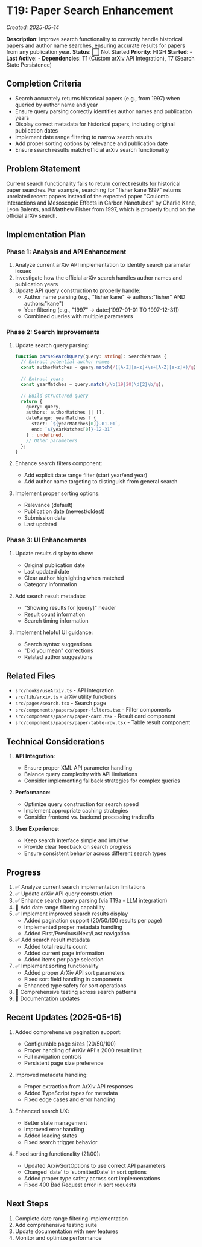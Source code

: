 # T19: Paper Search Enhancement
*Created: 2025-05-14*

**Description**: Improve search functionality to correctly handle historical papers and author name searches, ensuring accurate results for papers from any publication year.
**Status**: ⬜ Not Started
**Priority**: HIGH
**Started**: -
**Last Active**: -
**Dependencies**: T1 (Custom arXiv API Integration), T7 (Search State Persistence)

## Completion Criteria
- Search accurately returns historical papers (e.g., from 1997) when queried by author name and year
- Ensure query parsing correctly identifies author names and publication years
- Display correct metadata for historical papers, including original publication dates
- Implement date range filtering to narrow search results
- Add proper sorting options by relevance and publication date
- Ensure search results match official arXiv search functionality

## Problem Statement
Current search functionality fails to return correct results for historical paper searches. For example, searching for "fisher kane 1997" returns unrelated recent papers instead of the expected paper "Coulomb Interactions and Mesoscopic Effects in Carbon Nanotubes" by Charlie Kane, Leon Balents, and Matthew Fisher from 1997, which is properly found on the official arXiv search.

## Implementation Plan

### Phase 1: Analysis and API Enhancement
1. Analyze current arXiv API implementation to identify search parameter issues
2. Investigate how the official arXiv search handles author names and publication years
3. Update API query construction to properly handle:
   - Author name parsing (e.g., "fisher kane" → authors:"fisher" AND authors:"kane")
   - Year filtering (e.g., "1997" → date:[1997-01-01 TO 1997-12-31])
   - Combined queries with multiple parameters

### Phase 2: Search Improvements
1. Update search query parsing:
   ```typescript
   function parseSearchQuery(query: string): SearchParams {
     // Extract potential author names
     const authorMatches = query.match(/([A-Z][a-z]+\s+[A-Z][a-z]+)/g);
     
     // Extract years
     const yearMatches = query.match(/\b(19|20)\d{2}\b/g);
     
     // Build structured query
     return {
       query: query,
       authors: authorMatches || [],
       dateRange: yearMatches ? {
         start: `${yearMatches[0]}-01-01`,
         end: `${yearMatches[0]}-12-31`
       } : undefined,
       // Other parameters
     };
   }
   ```

2. Enhance search filters component:
   - Add explicit date range filter (start year/end year)
   - Add author name targeting to distinguish from general search

3. Implement proper sorting options:
   - Relevance (default)
   - Publication date (newest/oldest)
   - Submission date
   - Last updated

### Phase 3: UI Enhancements
1. Update results display to show:
   - Original publication date
   - Last updated date
   - Clear author highlighting when matched
   - Category information
   
2. Add search result metadata:
   - "Showing results for [query]" header
   - Result count information
   - Search timing information

3. Implement helpful UI guidance:
   - Search syntax suggestions
   - "Did you mean" corrections
   - Related author suggestions

## Related Files
- `src/hooks/useArxiv.ts` - API integration
- `src/lib/arxiv.ts` - arXiv utility functions
- `src/pages/search.tsx` - Search page
- `src/components/papers/paper-filters.tsx` - Filter components
- `src/components/papers/paper-card.tsx` - Result card component
- `src/components/papers/paper-table-row.tsx` - Table result component

## Technical Considerations
1. **API Integration**:
   - Ensure proper XML API parameter handling
   - Balance query complexity with API limitations
   - Consider implementing fallback strategies for complex queries

2. **Performance**:
   - Optimize query construction for search speed
   - Implement appropriate caching strategies
   - Consider frontend vs. backend processing tradeoffs

3. **User Experience**:
   - Keep search interface simple and intuitive
   - Provide clear feedback on search progress
   - Ensure consistent behavior across different search types

## Progress
1. ✅ Analyze current search implementation limitations
2. ✅ Update arXiv API query construction
3. ✅ Enhance search query parsing (via T19a - LLM integration)
4. 🔄 Add date range filtering capability
5. ✅ Implement improved search results display
   - Added pagination support (20/50/100 results per page)
   - Implemented proper metadata handling
   - Added First/Previous/Next/Last navigation
6. ✅ Add search result metadata
   - Added total results count
   - Added current page information
   - Added items per page selection
7. ✅ Implement sorting functionality
   - Added proper ArXiv API sort parameters
   - Fixed sort field handling in components
   - Enhanced type safety for sort operations
8. 🔄 Comprehensive testing across search patterns
9. 🔄 Documentation updates

## Recent Updates (2025-05-15)
1. Added comprehensive pagination support:
   - Configurable page sizes (20/50/100)
   - Proper handling of ArXiv API's 2000 result limit
   - Full navigation controls
   - Persistent page size preference

2. Improved metadata handling:
   - Proper extraction from ArXiv API responses
   - Added TypeScript types for metadata
   - Fixed edge cases and error handling

3. Enhanced search UX:
   - Better state management
   - Improved error handling
   - Added loading states
   - Fixed search trigger behavior

4. Fixed sorting functionality (21:00):
   - Updated ArxivSortOptions to use correct API parameters
   - Changed 'date' to 'submittedDate' in sort options
   - Added proper type safety across sort implementations
   - Fixed 400 Bad Request error in sort requests

## Next Steps
1. Complete date range filtering implementation
2. Add comprehensive testing suite
3. Update documentation with new features
4. Monitor and optimize performance

